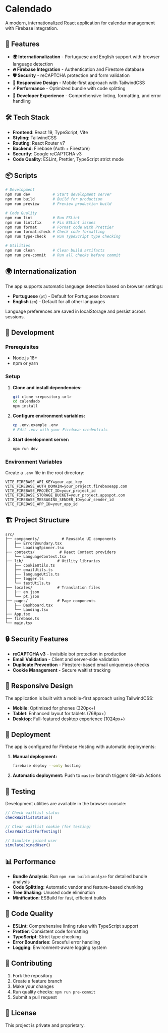 # Calendado

A modern, internationalized React application for calendar management with Firebase integration.

## 🚀 Features

- **🌍 Internationalization** - Portuguese and English support with browser language detection
- **🔥 Firebase Integration** - Authentication and Firestore database
- **🛡️ Security** - reCAPTCHA protection and form validation
- **📱 Responsive Design** - Mobile-first approach with TailwindCSS
- **⚡ Performance** - Optimized bundle with code splitting
- **🔧 Developer Experience** - Comprehensive linting, formatting, and error handling

## 🛠️ Tech Stack

- **Frontend**: React 19, TypeScript, Vite
- **Styling**: TailwindCSS
- **Routing**: React Router v7
- **Backend**: Firebase (Auth + Firestore)
- **Security**: Google reCAPTCHA v3
- **Code Quality**: ESLint, Prettier, TypeScript strict mode

## 📦 Scripts

```bash
# Development
npm run dev          # Start development server
npm run build        # Build for production
npm run preview      # Preview production build

# Code Quality
npm run lint         # Run ESLint
npm run lint:fix     # Fix ESLint issues
npm run format       # Format code with Prettier
npm run format:check # Check code formatting
npm run type-check   # Run TypeScript type checking

# Utilities
npm run clean        # Clean build artifacts
npm run pre-commit   # Run all checks before commit
```

## 🌍 Internationalization

The app supports automatic language detection based on browser settings:

- **Portuguese** (`pt`) - Default for Portuguese browsers
- **English** (`en`) - Default for all other languages

Language preferences are saved in localStorage and persist across sessions.

## 🔧 Development

### Prerequisites

- Node.js 18+ 
- npm or yarn

### Setup

1. **Clone and install dependencies:**
   ```bash
   git clone <repository-url>
   cd calendado
   npm install
   ```

2. **Configure environment variables:**
   ```bash
   cp .env.example .env
   # Edit .env with your Firebase credentials
   ```

3. **Start development server:**
   ```bash
   npm run dev
   ```

### Environment Variables

Create a `.env` file in the root directory:

```env
VITE_FIREBASE_API_KEY=your_api_key
VITE_FIREBASE_AUTH_DOMAIN=your_project.firebaseapp.com
VITE_FIREBASE_PROJECT_ID=your_project_id
VITE_FIREBASE_STORAGE_BUCKET=your_project.appspot.com
VITE_FIREBASE_MESSAGING_SENDER_ID=your_sender_id
VITE_FIREBASE_APP_ID=your_app_id
```

## 🏗️ Project Structure

```
src/
├── components/          # Reusable UI components
│   ├── ErrorBoundary.tsx
│   └── LoadingSpinner.tsx
├── contexts/           # React Context providers
│   └── LanguageContext.tsx
├── lib/               # Utility libraries
│   ├── cookieUtils.ts
│   ├── emailUtils.ts
│   ├── languageUtils.ts
│   ├── logger.ts
│   └── testUtils.ts
├── locales/           # Translation files
│   ├── en.json
│   └── pt.json
├── pages/             # Page components
│   ├── Dashboard.tsx
│   └── Landing.tsx
├── App.tsx
├── firebase.ts
└── main.tsx
```

## 🔒 Security Features

- **reCAPTCHA v3** - Invisible bot protection in production
- **Email Validation** - Client and server-side validation
- **Duplicate Prevention** - Firestore-based email uniqueness checks
- **Cookie Management** - Secure waitlist tracking

## 📱 Responsive Design

The application is built with a mobile-first approach using TailwindCSS:

- **Mobile**: Optimized for phones (320px+)
- **Tablet**: Enhanced layout for tablets (768px+)
- **Desktop**: Full-featured desktop experience (1024px+)

## 🚀 Deployment

The app is configured for Firebase Hosting with automatic deployments:

1. **Manual deployment:**
   ```bash
   firebase deploy --only hosting
   ```

2. **Automatic deployment:** Push to `master` branch triggers GitHub Actions

## 🧪 Testing

Development utilities are available in the browser console:

```javascript
// Check waitlist status
checkWaitlistStatus()

// Clear waitlist cookie (for testing)
clearWaitlistForTesting()

// Simulate joined user
simulateJoinedUser()
```

## 📊 Performance

- **Bundle Analysis**: Run `npm run build:analyze` for detailed bundle analysis
- **Code Splitting**: Automatic vendor and feature-based chunking
- **Tree Shaking**: Unused code elimination
- **Minification**: ESBuild for fast, efficient builds

## 🔧 Code Quality

- **ESLint**: Comprehensive linting rules with TypeScript support
- **Prettier**: Consistent code formatting
- **TypeScript**: Strict type checking
- **Error Boundaries**: Graceful error handling
- **Logging**: Environment-aware logging system

## 📝 Contributing

1. Fork the repository
2. Create a feature branch
3. Make your changes
4. Run quality checks: `npm run pre-commit`
5. Submit a pull request

## 📄 License

This project is private and proprietary.